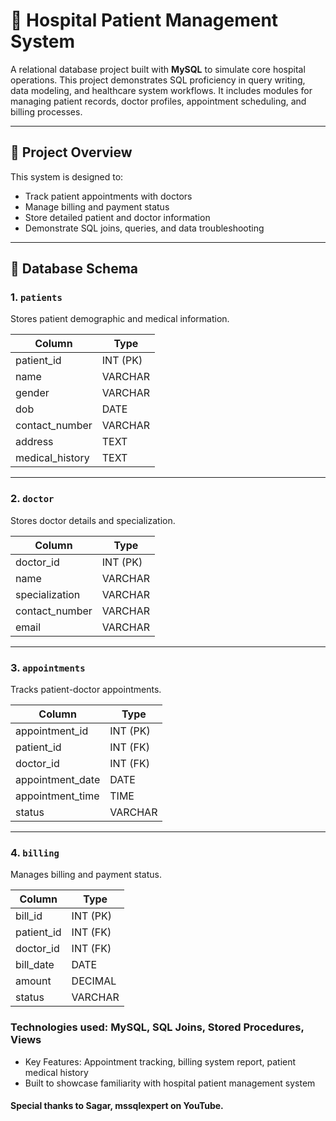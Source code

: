 # 🏥 Hospital Patient Management System

A relational database project built with **MySQL** to simulate core hospital operations. This project demonstrates SQL proficiency in query writing, data modeling, and healthcare system workflows. It includes modules for managing patient records, doctor profiles, appointment scheduling, and billing processes.

---

## 📌 Project Overview

This system is designed to:
- Track patient appointments with doctors
- Manage billing and payment status
- Store detailed patient and doctor information
- Demonstrate SQL joins, queries, and data troubleshooting

---

## 🧱 Database Schema

### 1. `patients`
Stores patient demographic and medical information.

| Column         | Type        |
|----------------|-------------|
| patient_id     | INT (PK)    |
| name           | VARCHAR     |
| gender         | VARCHAR     |
| dob            | DATE        |
| contact_number | VARCHAR     |
| address        | TEXT        |
| medical_history| TEXT        |

---

### 2. `doctor`
Stores doctor details and specialization.

| Column         | Type        |
|----------------|-------------|
| doctor_id      | INT (PK)    |
| name           | VARCHAR     |
| specialization | VARCHAR     |
| contact_number | VARCHAR     |
| email          | VARCHAR     |

---

### 3. `appointments`
Tracks patient-doctor appointments.

| Column          | Type        |
|-----------------|-------------|
| appointment_id  | INT (PK)    |
| patient_id      | INT (FK)    |
| doctor_id       | INT (FK)    |
| appointment_date| DATE        |
| appointment_time| TIME        |
| status          | VARCHAR     |

---

### 4. `billing`
Manages billing and payment status.

| Column     | Type        |
|------------|-------------|
| bill_id    | INT (PK)    |
| patient_id | INT (FK)    |
| doctor_id  | INT (FK)    |
| bill_date  | DATE        |
| amount     | DECIMAL     |
| status     | VARCHAR     |

### Technologies used: MySQL, SQL Joins, Stored Procedures, Views
* Key Features: Appointment tracking, billing system report, patient medical history
* Built to showcase familiarity with hospital patient management system

#### Special thanks to Sagar, mssqlexpert on YouTube.
